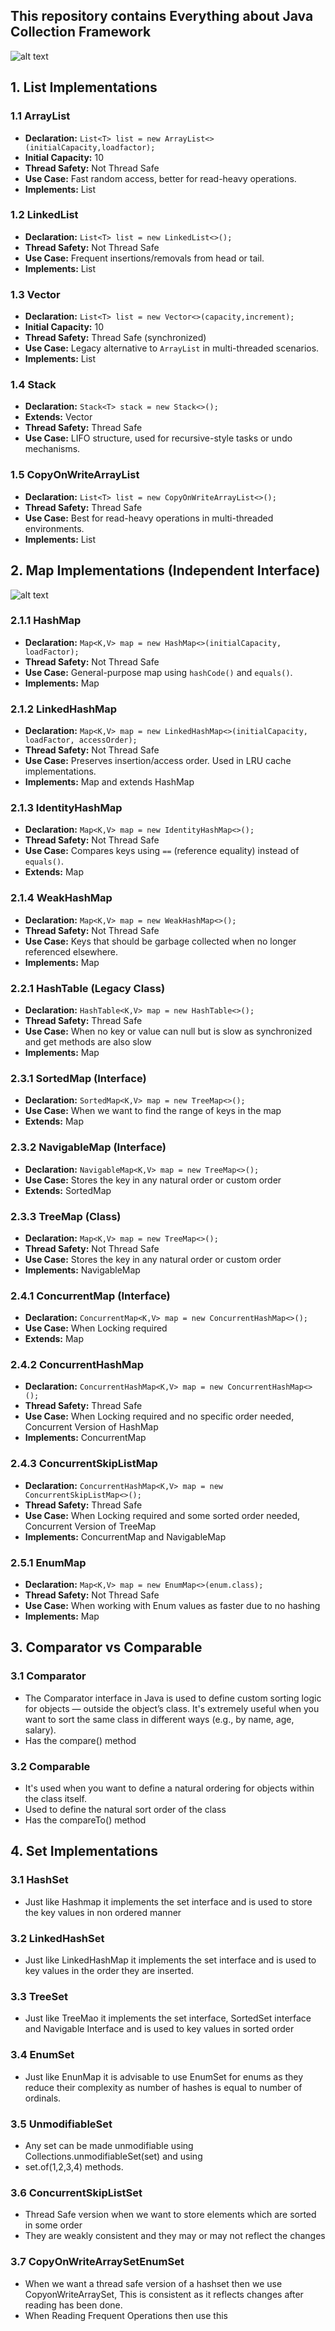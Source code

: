 ## This repository contains Everything about Java Collection Framework

![alt text](https://github.com/igargaditya/Java-Collections/blob/main/Hierarchy.png?raw=true)

## 1. List Implementations

### 1.1 ArrayList

- **Declaration:** `List<T> list = new ArrayList<>(initialCapacity,loadfactor);`
- **Initial Capacity:** 10
- **Thread Safety:** Not Thread Safe
- **Use Case:** Fast random access, better for read-heavy operations.
- **Implements:** List

### 1.2 LinkedList

- **Declaration:** `List<T> list = new LinkedList<>();`
- **Thread Safety:** Not Thread Safe
- **Use Case:** Frequent insertions/removals from head or tail.
- **Implements:** List

### 1.3 Vector

- **Declaration:** `List<T> list = new Vector<>(capacity,increment);`
- **Initial Capacity:** 10
- **Thread Safety:** Thread Safe (synchronized)
- **Use Case:** Legacy alternative to `ArrayList` in multi-threaded scenarios.
- **Implements:** List

### 1.4 Stack

- **Declaration:** `Stack<T> stack = new Stack<>();`
- **Extends:** Vector
- **Thread Safety:** Thread Safe
- **Use Case:** LIFO structure, used for recursive-style tasks or undo mechanisms.

### 1.5 CopyOnWriteArrayList

- **Declaration:** `List<T> list = new CopyOnWriteArrayList<>();`
- **Thread Safety:** Thread Safe
- **Use Case:** Best for read-heavy operations in multi-threaded environments.
- **Implements:** List

## 2. Map Implementations (Independent Interface)

![alt text](https://github.com/igargaditya/Java-Collections/blob/main/Map_Interface.png?raw=true)

### 2.1.1 HashMap

- **Declaration:** `Map<K,V> map = new HashMap<>(initialCapacity, loadFactor);`
- **Thread Safety:** Not Thread Safe
- **Use Case:** General-purpose map using `hashCode()` and `equals()`.
- **Implements:** Map

### 2.1.2 LinkedHashMap

- **Declaration:** `Map<K,V> map = new LinkedHashMap<>(initialCapacity, loadFactor, accessOrder);`
- **Thread Safety:** Not Thread Safe
- **Use Case:** Preserves insertion/access order. Used in LRU cache implementations.
- **Implements:** Map and extends HashMap

### 2.1.3 IdentityHashMap

- **Declaration:** `Map<K,V> map = new IdentityHashMap<>();`
- **Thread Safety:** Not Thread Safe
- **Use Case:** Compares keys using `==` (reference equality) instead of `equals()`.
- **Extends:** Map

### 2.1.4 WeakHashMap

- **Declaration:** `Map<K,V> map = new WeakHashMap<>();`
- **Thread Safety:** Not Thread Safe
- **Use Case:** Keys that should be garbage collected when no longer referenced elsewhere.
- **Implements:** Map

### 2.2.1 HashTable (Legacy Class)

- **Declaration:** `HashTable<K,V> map = new HashTable<>();`
- **Thread Safety:** Thread Safe
- **Use Case:** When no key or value can null but is slow as synchronized and get methods are also slow
- **Implements:** Map

### 2.3.1 SortedMap (Interface)

- **Declaration:** `SortedMap<K,V> map = new TreeMap<>();`
- **Use Case:** When we want to find the range of keys in the map
- **Extends:** Map

### 2.3.2 NavigableMap (Interface)

- **Declaration:** `NavigableMap<K,V> map = new TreeMap<>();`
- **Use Case:** Stores the key in any natural order or custom order
- **Extends:** SortedMap

### 2.3.3 TreeMap (Class)

- **Declaration:** `Map<K,V> map = new TreeMap<>();`
- **Thread Safety:** Not Thread Safe
- **Use Case:** Stores the key in any natural order or custom order
- **Implements:** NavigableMap

### 2.4.1 ConcurrentMap (Interface)

- **Declaration:** `ConcurrentMap<K,V> map = new ConcurrentHashMap<>();`
- **Use Case:** When Locking required
- **Extends:** Map

### 2.4.2 ConcurrentHashMap

- **Declaration:** `ConcurrentHashMap<K,V> map = new ConcurrentHashMap<>();`
- **Thread Safety:** Thread Safe
- **Use Case:** When Locking required and no specific order needed, Concurrent Version of HashMap
- **Implements:** ConcurrentMap

### 2.4.3 ConcurrentSkipListMap

- **Declaration:** `ConcurrentHashMap<K,V> map = new ConcurrentSkipListMap<>();`
- **Thread Safety:** Thread Safe
- **Use Case:** When Locking required and some sorted order needed, Concurrent Version of TreeMap
- **Implements:** ConcurrentMap and NavigableMap

### 2.5.1 EnumMap

- **Declaration:** `Map<K,V> map = new EnumMap<>(enum.class);`
- **Thread Safety:** Not Thread Safe
- **Use Case:** When working with Enum values as faster due to no hashing
- **Implements:** Map

## 3. Comparator vs Comparable

### 3.1 Comparator

- The Comparator interface in Java is used to define custom sorting logic for objects — outside the object’s class. It's extremely useful when you want to sort the same class in different ways (e.g., by name, age, salary).
- Has the compare() method

### 3.2 Comparable

- It's used when you want to define a natural ordering for objects within the class itself.
- Used to define the natural sort order of the class
- Has the compareTo() method

## 4. Set Implementations

### 3.1 HashSet

- Just like Hashmap it implements the set interface and is used to store the key values in non ordered manner

### 3.2 LinkedHashSet

- Just like LinkedHashMap it implements the set interface and is used to key values in the order they are inserted.

### 3.3 TreeSet

- Just like TreeMao it implements the set interface, SortedSet interface and Navigable Interface and is used to key values in sorted order

### 3.4 EnumSet

- Just like EnunMap it is advisable to use EnumSet for enums as they reduce their complexity as number of hashes is equal to number of ordinals.

### 3.5 UnmodifiableSet

- Any set can be made unmodifiable using Collections.unmodifiableSet(set) and using
- set.of(1,2,3,4) methods.

### 3.6 ConcurrentSkipListSet

- Thread Safe version when we want to store elements which are sorted in some order
- They are weakly consistent and they may or may not reflect the changes

### 3.7 CopyOnWriteArraySetEnumSet

- When we want a thread safe version of a hashset then we use CopyonWriteArraySet, This is consistent as it reflects changes after reading has been done.
- When Reading Frequent Operations then use this
